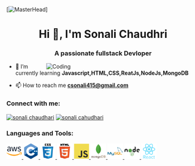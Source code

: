 [![MasterHead](https://1.bp.blogspot.com/-7A4WynwLsM...)]

<h1 align="center">Hi 👋, I'm Sonali Chaudhri</h1>
<h3 align="center">A passionate fullstack Devloper</h3>
<img align="right" alt="Coding" width="400" src="https://www.google.com/search?q=developer+coding+girl+gif&tbm=isch&hl=en-GB&chips=q:developer+coding+girl+gif,online_chips:web+developer:-18Vq6DklbM%3D&client=firefox-b-d&sa=X&ved=2ahUKEwiikd3F676EAxUyUGwGHcqkBiQQ4lYoAXoECAEQNQ&biw=1523&bih=698#imgrc=Ayf1SYgO6GGXAM"/>


- 🌱 I’m currently learning **Javascript,HTML,CSS,ReatJs,NodeJs,MongoDB**

- 📫 How to reach me **csonali415@gmail.com**

<h3 align="left">Connect with me:</h3>
<p align="left">
<a href="https://linkedin.com/in/sonali chaudhari" target="blank"><img align="center" src="https://raw.githubusercontent.com/rahuldkjain/github-profile-readme-generator/master/src/images/icons/Social/linked-in-alt.svg" alt="sonali chaudhari" height="30" width="40" /></a>
<a href="https://fb.com/sonali cahudhari" target="blank"><img align="center" src="https://raw.githubusercontent.com/rahuldkjain/github-profile-readme-generator/master/src/images/icons/Social/facebook.svg" alt="sonali cahudhari" height="30" width="40" /></a>
</p>


<h3 align="left">Languages and Tools:</h3>
<p align="left"> <a href="https://aws.amazon.com" target="_blank" rel="noreferrer"> <img src="https://raw.githubusercontent.com/devicons/devicon/master/icons/amazonwebservices/amazonwebservices-original-wordmark.svg" alt="aws" width="40" height="40"/> </a> <a href="https://www.w3schools.com/cpp/" target="_blank" rel="noreferrer"> <img src="https://raw.githubusercontent.com/devicons/devicon/master/icons/cplusplus/cplusplus-original.svg" alt="cplusplus" width="40" height="40"/> </a> <a href="https://www.w3schools.com/css/" target="_blank" rel="noreferrer"> <img src="https://raw.githubusercontent.com/devicons/devicon/master/icons/css3/css3-original-wordmark.svg" alt="css3" width="40" height="40"/> </a> <a href="https://www.w3.org/html/" target="_blank" rel="noreferrer"> <img src="https://raw.githubusercontent.com/devicons/devicon/master/icons/html5/html5-original-wordmark.svg" alt="html5" width="40" height="40"/> </a> <a href="https://developer.mozilla.org/en-US/docs/Web/JavaScript" target="_blank" rel="noreferrer"> <img src="https://raw.githubusercontent.com/devicons/devicon/master/icons/javascript/javascript-original.svg" alt="javascript" width="40" height="40"/> </a> <a href="https://www.mongodb.com/" target="_blank" rel="noreferrer"> <img src="https://raw.githubusercontent.com/devicons/devicon/master/icons/mongodb/mongodb-original-wordmark.svg" alt="mongodb" width="40" height="40"/> </a> <a href="https://www.mysql.com/" target="_blank" rel="noreferrer"> <img src="https://raw.githubusercontent.com/devicons/devicon/master/icons/mysql/mysql-original-wordmark.svg" alt="mysql" width="40" height="40"/> </a> <a href="https://nodejs.org" target="_blank" rel="noreferrer"> <img src="https://raw.githubusercontent.com/devicons/devicon/master/icons/nodejs/nodejs-original-wordmark.svg" alt="nodejs" width="40" height="40"/> </a> <a href="https://reactjs.org/" target="_blank" rel="noreferrer"> <img src="https://raw.githubusercontent.com/devicons/devicon/master/icons/react/react-original-wordmark.svg" alt="react" width="40" height="40"/> </a> </p>


